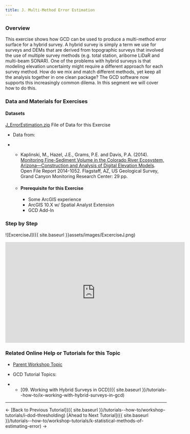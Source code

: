 ```yaml
---
title: J. Multi-Method Error Estimation
---
```


### Overview

This exercise shows how GCD can be used to produce a multi-method error surface for a hybrid survey. A hybrid survey is simply a term we use for surveys and DEMs that are derived from topographic surveys that involved the use of multiple survey methods (e.g. total station, ariborne LiDaR and multi-beam SONAR). One of the problems with hybrid surveys is that modeling elevation uncertainty might require a different approach for each survey method. How do we mix and match different methods, yet keep all the analysis together in one clean package? The GCD software now supports this increasingly common dilema. In this segment we will cover how to do this.

### Data and Materials for Exercises

#### Datasets

[J_ErrorEstimation.zip](http://etalweb.joewheaton.org/etal_workshops/GCD/2015_USU/J_ErrorEstimation.zip) File of Data for this Exercise 

- Data from: 

- - Kaplinski, M., Hazel, J.E., Grams, P.E. and Davis, P.A. (2014). [Monitoring Fine-Sediment Volume in the Colorado River Ecosystem, Arizona—Construction and Analysis of Digital Elevation Models](http://pubs.usgs.gov/of/2014/1052/). Open File Report 2014-1052. Flagstaff, AZ, US Geological Survey, Grand Canyon Monitoring Research Center: 29 pp.

  - #### Prerequisite for this Exercise

    - Some ArcGIS experience
    - ArcGIS 10.X w/ Spatial Analyst Extension
    - GCD Add-In

### Step by Step

![ExcerciseJ]({{ site.baseurl }}assets/images/ExcerciseJ.png)

<iframe width="560" height="315" src="https://www.youtube.com/embed/1MVNmbM99e4" frameborder="0" gesture="media" allow="encrypted-media" allowfullscreen></iframe>

### Related Online Help or Tutorials for this Topic

- [Parent Workshop Topic](http://gcdworkshop.joewheaton.org/workshop-topics/versions/3-day-workshop/2-errors-uncertainties/j-approaches-to-estimating-dem-errors)

- GCD Tutorial Topics:

- - [09. Working with Hybrid Surveys in GCD]({{ site.baseurl }}/tutorials--how-to/ix-working-with-hybrid-surveys-in-gcd)

------

← [Back to Previous Tutorial]({{ site.baseurl }}/tutorials--how-to/workshop-tutorials/i-dod-thresholding)        [Ahead to Next Tutorial]({{ site.baseurl }}/tutorials--how-to/workshop-tutorials/k-statistical-methods-of-estimating-error) →

